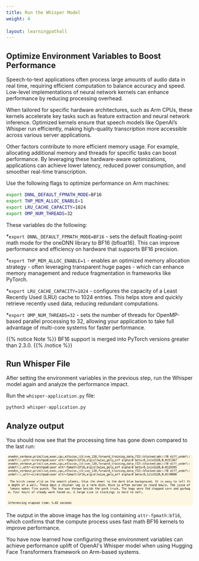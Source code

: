 ```yaml
---
title: Run the Whisper Model
weight: 4

layout: learningpathall
---
```


## Optimize Environment Variables to Boost Performance

Speech-to-text applications often process large amounts of audio data in real time, requiring efficient computation to balance accuracy and speed. Low-level implementations of neural network kernels can enhance performance by reducing processing overhead. 

When tailored for specific hardware architectures, such as Arm CPUs, these kernels accelerate key tasks such as feature extraction and neural network inference. Optimized kernels ensure that speech models like OpenAI’s Whisper run efficiently, making high-quality transcription more accessible across various server applications.

Other factors contribute to more efficient memory usage. For example, allocating additional memory and threads for specific tasks can boost performance. By leveraging these hardware-aware optimizations, applications can achieve lower latency, reduced power consumption, and smoother real-time transcription.

Use the following flags to optimize performance on Arm machines:

```bash
export DNNL_DEFAULT_FPMATH_MODE=BF16
export THP_MEM_ALLOC_ENABLE=1
export LRU_CACHE_CAPACITY=1024
export OMP_NUM_THREADS=32
```
These variables do the following:

*`export DNNL_DEFAULT_FPMATH_MODE=BF16` - sets the default floating-point math mode for the oneDNN library to BF16 (bfloat16). This can improve performance and efficiency on hardware that supports BF16 precision.

*`export THP_MEM_ALLOC_ENABLE=1` - enables an optimized memory allocation strategy - often leveraging transparent huge pages - which can enhance memory management and reduce fragmentation in frameworks like PyTorch.
 
*`export LRU_CACHE_CAPACITY=1024` - configures the capacity of a Least Recently Used (LRU) cache to 1024 entries. This helps store and quickly retrieve recently used data, reducing redundant computations. 

*`export OMP_NUM_THREADS=32` - sets the number of threads for OpenMP-based parallel processing to 32, allowing your application to take full advantage of multi-core systems for faster performance.

{{% notice Note %}}
BF16 support is merged into PyTorch versions greater than 2.3.0.
{{% /notice %}}

## Run Whisper File
After setting the environment variables in the previous step, run the Whisper model again and analyze the performance impact.

Run the `whisper-application.py` file:

```python
python3 whisper-application.py
```

## Analyze output

You should now see that the processing time has gone down compared to the last run:

![frontend](whisper_output.png)

The output in the above image has the log containing `attr-fpmath:bf16`, which confirms that the compute process uses fast math BF16 kernels to improve performance.

You have now learned how configuring these environment variables can achieve performance uplift of OpenAI's Whisper model when using Hugging Face Transformers framework on Arm-based systems.
